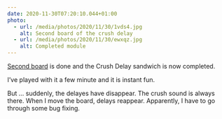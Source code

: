 ```yaml
---
date: 2020-11-30T07:20:10.044+01:00
photo:
  - url: /media/photos/2020/11/30/1vds4.jpg
    alt: Second board of the crush delay
  - url: /media/photos/2020/11/30/ewxqz.jpg
    alt: Completed module
---
```

[Second board](https://alienlebarge.ch/photos/2020/11/f2xcb.html) is done and the Crush Delay sandwich is now completed.

I’ve played with it a few minute and it is instant fun. 

But ... suddenly, the delayes have disappear. The crush sound is always there. When I move the board, delays reappear. Apparently, I have to go through some bug fixing.
